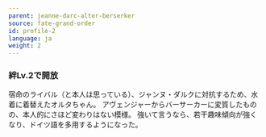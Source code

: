 ```yaml
---
parent: jeanne-darc-alter-berserker
source: fate-grand-order
id: profile-2
language: ja
weight: 2
---
```


### 絆Lv.2で開放

宿命のライバル（と本人は思っている）、ジャンヌ・ダルクに対抗するため、水着に着替えたオルタちゃん。
アヴェンジャーからバーサーカーに変質したものの、本人的にさほど変わりはない模様。
強いて言うなら、若干趣味傾向が強くなり、ドイツ語を多用するようになった。
